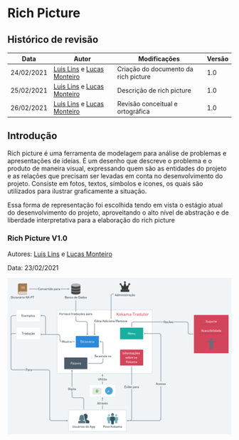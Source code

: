 # Rich Picture

## Histórico de revisão

| Data       | Autor                                        | Modificações                      | Versão |
| ---------- | -------------------------------------------- | --------------------------------- | ------ |
| 24/02/2021 | [Luis Lins](https://github.com/luisgaboardi) e [Lucas Monteiro](https://github.com/nickby2) | Criação do documento da rich picture| 1.0    |
| 25/02/2021 | [Luis Lins](https://github.com/luisgaboardi) e [Lucas Monteiro](https://github.com/nickby2) | Descrição de rich picture| 1.0    |
| 26/02/2021 | [Luis Lins](https://github.com/luisgaboardi) e [Lucas Monteiro](https://github.com/nickby2) | Revisão conceitual e ortográfica| 1.0    |

## Introdução

Rich picture é uma ferramenta de modelagem para análise de problemas e apresentações de ideias. É um desenho que descreve o problema e o produto de maneira visual, expressando quem são as entidades do projeto e as relações que precisam ser levadas em conta no desenvolvimento do projeto. Consiste em fotos, textos, símbolos e ícones, os quais são utilizados para ilustrar graficamente a situação.

Essa forma de representação foi escolhida tendo em vista o estágio atual do desenvolvimento do projeto, aproveitando o alto nível de abstração e de liberdade interpretativa para a elaboração do rich picture

### Rich Picture V1.0

Autores: [Luis Lins](https://github.com/luisgaboardi) e [Lucas Monteiro](https://github.com/nickby2)

Data: 23/02/2021

![Rich Picture](../assets/img/rich-picture/righ-picture.png)
